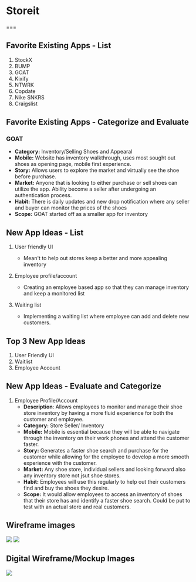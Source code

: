 # Storeit
===

## Favorite Existing Apps - List
1. StockX
1. BUMP
1. GOAT
1. Kixify
1. NTWRK
1. Copdate
1. Nike SNKRS
1. Craigslist

## Favorite Existing Apps - Categorize and Evaluate
### GOAT
   - **Category:** Inventory/Selling Shoes and Appearal 
   - **Mobile:** Website has inventory walkthrough, uses most sought out shoes as opening page, mobile first experience.
   - **Story:** Allows users to explore the market and virtually see the shoe before purchase. 
   - **Market:** Anyone that is looking to either purchase or sell shoes can utilize the app. Ability become a seller after undergoing an authentication process.
   - **Habit:** There is daily updates and new drop notification where any seller and buyer can monitor the prices of the shoes
   - **Scope:** GOAT started off as a smaller app for inventory 

## New App Ideas - List
1. User friendly UI
   - Mean't to help out stores keep a better and more appealing inventory

2. Employee profile/account
   - Creating an employee based app so that they can manage inventory and keep a monitored list

3. Waiting list
   - Implementing a waiting list where employee can add and delete new customers. 

## Top 3 New App Ideas
1. User Friendly UI
2. Waitlist
3. Employee Account

## New App Ideas - Evaluate and Categorize
1. Employee Profile/Account
   - **Description**: Allows employees to monitor and manage their shoe store inventory by having a more fluid experience for both the customer and employee. 
   - **Category:** Store Seller/ Inventory
   - **Mobile:** Mobile is essential because they will be able to navigate through the inventory on their work phones and attend the customer faster. 
   - **Story:** Generates a faster shoe search and purchase for the customer while allowing for the employee to develop a more smooth experience with the customer.
   - **Market:** Any shoe store, individual sellers and looking forward also any inventory store not jsut shoe stores.
   - **Habit:** Employees will use this regularly to help out their customers find and buy the shoes they desire. 
   - **Scope:** It would allow employees to access an inventory of shoes that their store has and identify a faster shoe search. Could be put to test with an actual store and real customers.

## Wireframe images
![](https://i.imgur.com/rkrNAPW.jpg)
![](https://i.imgur.com/RNJFog6.jpg)



## Digital Wireframe/Mockup Images

![](https://i.imgur.com/uTvyGMF.png)

